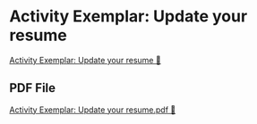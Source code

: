 # Activity Exemplar: Update your resume

[Activity Exemplar: Update your resume 🔗](https://www.coursera.org/learn/put-it-all-together-prepare-for-a-cloud-security-analyst-job/supplement/ykFjn/activity-exemplar-update-your-resume)

## PDF File

[Activity Exemplar: Update your resume.pdf 🔗](https://www.coursera.org/learn/put-it-all-together-prepare-for-a-cloud-security-analyst-job/supplement/ykFjn/activity-exemplar-update-your-resume)
